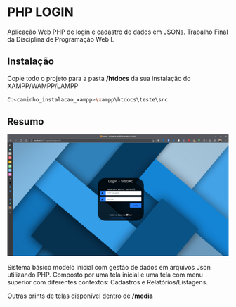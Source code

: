 # PHP LOGIN

Aplicação Web PHP de login e cadastro de dados em JSONs.
Trabalho Final da Disciplina de Programação Web I.

## Instalação

Copie todo o projeto para a pasta **/htdocs** da sua instalação do XAMPP/WAMPP/LAMPP

```bash
C:<caminho_instalacao_xampp>\xampp\htdocs\teste\src
```

## Resumo

<img src="https://github.com/esperancaleonardo/php_login/blob/main/media/Captura%20de%20tela%202021-12-16%20232845.png" width="800">

Sistema básico modelo inicial com gestão de dados em arquivos Json utilizando PHP. Composto por uma tela inicial e uma tela com menu superior com diferentes contextos: Cadastros e Relatórios/Listagens.

Outras prints de telas disponível dentro de **/media**
